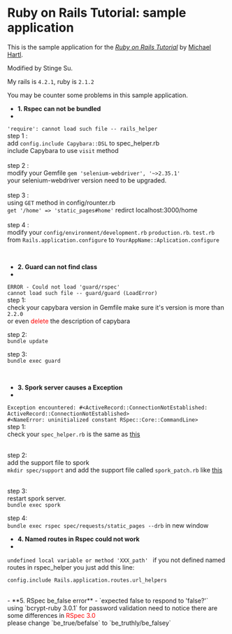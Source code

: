 # Ruby on Rails Tutorial: sample application
This is the sample application for
the [*Ruby on Rails Tutorial*](http://railstutorial.org/)
by [Michael Hartl](http://michaelhartl.com/).

Modified by Stinge Su.

My rails is `4.2.1`, ruby is `2.1.2`

You may be counter some problems in this sample application.


- **1. Rspec can not be bundled**
- 

   `'require': cannot load such file -- rails_helper`<br>
    step 1 :<br>
    add `config.include Capybara::DSL` to spec_helper.rb<br>
    include Capybara to use `visit` method<br><br>
    step 2 :<br>
    modify your Gemfile
    `gem 'selenium-webdriver', '~>2.35.1'`<br>
    your selenium-webdriver version need to be upgraded.<br><br>
    step 3 :<br>
    using `GET`  method in config/rounter.rb<br>
    `get '/home' => 'static_pages#home'` redirct localhost:3000/home<br><br>
    step 4 :<br>
    modify your `config/environment/development.rb` `production.rb`. `test.rb`
    from `Rails.application.configure` to `YourAppName::Aplication.configure`

<br>
    
- **2. Guard can not find class**
-
`ERROR - Could not load 'guard/rspec'`<br>
`cannot load such file -- guard/guard (LoadError)`<br>
step 1:<br>
check your capybara version in Gemfile
make sure it's version is more than `2.2.0`<br>
or even <font color=red>delete</font> the description of capybara

step 2:<br>
`bundle update`

step 3:<br>
`bundle exec guard`

<br>

- **3. Spork server causes a Exception**
-
`Exception encountered: #<ActiveRecord::ConnectionNotEstablished: ActiveRecord::ConnectionNotEstablished>`<br>
`#<NameError: uninitialized constant RSpec::Core::CommandLine>`<br>
step 1:<br>
check your `spec_helper.rb` is the same as <a href="https://github.com/railstutorial/sample_app_rails_4/blob/master/spec/spec_helper.rb">this</a><br>
<br>

step 2:<br>
add the support file to spork<br>
`mkdir spec/support`
and add the support file called `spork_patch.rb` like <a href="https://gist.github.com/denispeplin/408d6bb894d5a546aa69">this</a><br>
<br>

step 3:<br>
restart spork server.<br>`bundle exec spork` <br>

step 4:<br>
`bundle exec rspec spec/requests/static_pages --drb` in new window 


- **4. Named routes in Rspec could not work**
-  
`undefined local variable or method 'XXX_path' ` if you not defined named routes in rspec_helper
you just add this line:

`config.include Rails.application.routes.url_helpers`

    
<br> 
- **5. RSpec be_false error**
-
`expected false to respond to 'false?'`
<br>using `bcrypt-ruby 3.0.1` for password validation need to notice there are some differences in <font color=red>RSpec 3.0</font><br>
please change `be_true/befalse` to `be_truthly/be_falsey`
